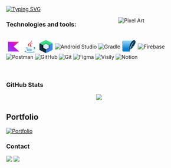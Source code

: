 [![Typing SVG](https://readme-typing-svg.herokuapp.com?font=Fira+Code&pause=1000&width=435&lines=Hi+everyone!+I'm+Wiliam+García;Mobile+Developer)](https://git.io/typing-svg)

<img src="https://media.tenor.com/ovUCSP7CK4gAAAAi/mobile-phone-objects.gif" alt="Pixel Art" align="right" width="200">

### Technologies and tools:

<div style="display: inline_block"><br>
  <img align="center" alt="Kotlin" height="35" width="40" src="https://raw.githubusercontent.com/devicons/devicon/master/icons/kotlin/kotlin-original.svg">
  <img align="center" alt="Java" height="35" width="40" src="https://raw.githubusercontent.com/devicons/devicon/master/icons/java/java-original.svg">
  <img align="center" alt="Jetpack Compose" height="35" width="40" src="https://raw.githubusercontent.com/devicons/devicon/master/icons/jetpackcompose/jetpackcompose-original.svg">
  <img align="center" alt="Android Studio" height="35" width="40" src="https://cdn.jsdelivr.net/gh/devicons/devicon@latest/icons/androidstudio/androidstudio-original.svg">
  <img align="center" alt="Gradle" height="35" width="40" src="https://cdn.jsdelivr.net/gh/devicons/devicon@latest/icons/gradle/gradle-original.svg">
  <img align="center" alt="SQLite" height="35" width="40" src="https://raw.githubusercontent.com/devicons/devicon/master/icons/sqlite/sqlite-original.svg">
  <img align="center" alt="Firebase" height="35" width="40" src="https://cdn.jsdelivr.net/gh/devicons/devicon@latest/icons/firebase/firebase-original.svg">      
  <img align="center" alt="Postman" height="35" width="40" src="https://cdn.jsdelivr.net/gh/devicons/devicon@latest/icons/postman/postman-original.svg">
  <img align="center" alt="GitHub" height="35" width="40" src="https://cdn.jsdelivr.net/gh/devicons/devicon@latest/icons/github/github-original.svg">
  <img align="center" alt="Git" height="35" width="40" src="https://cdn.jsdelivr.net/gh/devicons/devicon/icons/git/git-original.svg">
  <img align="center" alt="Figma" height="35" width="40" src="https://cdn.jsdelivr.net/gh/devicons/devicon@latest/icons/figma/figma-original.svg">
  <img align="center" alt="Visily" height="35" width="40" src="https://www.visily.ai/wp-content/uploads/2022/04/Visily-Water-Mark-Framed-Logo@4x.png">
  <img align="center" alt="Notion" height="35" width="40" src="https://cdn.jsdelivr.net/gh/devicons/devicon@latest/icons/notion/notion-original.svg">
</div><br><br>

### GitHub Stats

<div align="center" style="display: flex; justify-content: center;">
  <a href="https://github.com/WiliamGarcia814">
    <img height="195px" src="https://github-readme-stats.vercel.app/api?username=WiliamGarcia814&show_icons=true&theme=one_dark_pro&include_all_commits=true&count_private=true"/>
    <!--<img height="195px" src="https://github-readme-stats.vercel.app/api/top-langs/?username=WiliamGarcia814&layout=compact&langs_count=7&theme=one_dark_pro"/> -->
  </a>
</div>

## Portfolio
<div> 
  <a href="https://shell-eagle-448.notion.site/Wiliam-Hern-n-Garc-a-Mart-nez-8f56a3fcc0c544c3bd09658f70286893?pvs=4" target="_blank"><img src="https://img.shields.io/badge/-Portfolio-%23000000?style=for-the-badge&logo=notion&logoColor=white" alt="Portfolio" target="_blank"></a>
</div>
    
### Contact

<div> 
  <a href="https://www.linkedin.com/in/wiliamgarcia-dev" target="_blank"><img src="https://img.shields.io/badge/-LinkedIn-%230077B5?style=for-the-badge&logo=linkedin&logoColor=white" target="_blank"></a> 
  <a href="mailto:whgarcia.dev@gmail.com"><img src="https://img.shields.io/badge/-Gmail-%23333?style=for-the-badge&logo=gmail&logoColor=white" target="_blank"></a>
</div>
